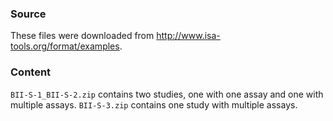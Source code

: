 ### Source

These files were downloaded from  http://www.isa-tools.org/format/examples.


### Content

`BII-S-1_BII-S-2.zip` contains two studies, one with one assay and one with multiple assays.
`BII-S-3.zip` contains one study with multiple assays.
